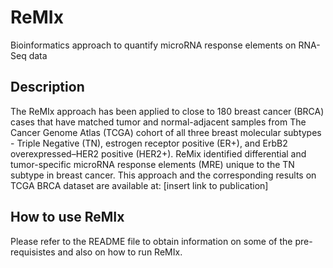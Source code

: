 # ReMIx
Bioinformatics approach to quantify microRNA response elements on RNA-Seq data


## Description
The ReMIx approach has been applied to close to 180 breast cancer (BRCA) cases that have matched tumor and normal-adjacent samples from The Cancer Genome Atlas (TCGA) cohort of all three breast molecular subtypes - Triple Negative (TN), estrogen receptor positive (ER+), and ErbB2 overexpressed–HER2 positive (HER2+). ReMix identified differential and tumor-specific microRNA response elements (MRE) unique to the TN subtype in breast cancer. This approach and the corresponding results on TCGA BRCA dataset are available at: [insert link to publication]

## How to use ReMIx
Please refer to the README file to obtain information on some of the pre-requisistes and also on how to run ReMIx.



